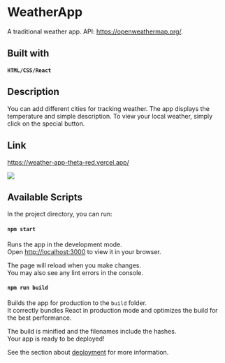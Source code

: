 # WeatherApp
A traditional weather app. API: https://openweathermap.org/.

## Built with
#### `HTML/CSS/React`

## Description

You can add different cities for tracking weather. The app displays the temperature and simple description. To view your local weather, simply click on the special button.

## Link
https://weather-app-theta-red.vercel.app/

![](chrome-capture-2023-4-11.gif)

## Available Scripts

In the project directory, you can run:

#### `npm start`

Runs the app in the development mode.\
Open [http://localhost:3000](http://localhost:3000) to view it in your browser.

The page will reload when you make changes.\
You may also see any lint errors in the console.


#### `npm run build`

Builds the app for production to the `build` folder.\
It correctly bundles React in production mode and optimizes the build for the best performance.

The build is minified and the filenames include the hashes.\
Your app is ready to be deployed!

See the section about [deployment](https://facebook.github.io/create-react-app/docs/deployment) for more information.

